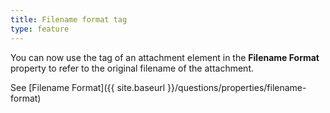 ```yaml
---
title: Filename format tag
type: feature
---
```


You can now use the tag of an attachment element in the **Filename Format** property to refer to the original filename of the attachment.

See [Filename Format]({{ site.baseurl }}/questions/properties/filename-format)